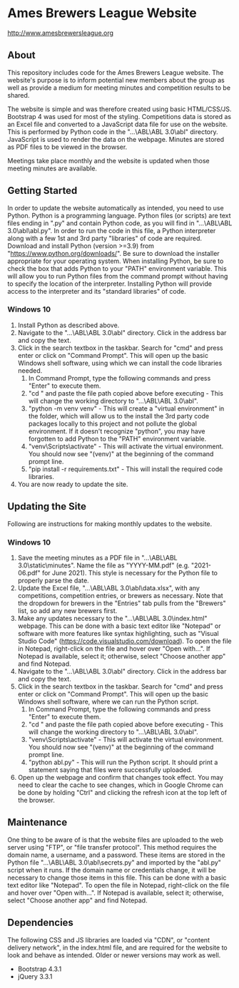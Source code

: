 # Ames Brewers League Website
http://www.amesbrewersleague.org

## About
This repository includes code for the Ames Brewers League website. The website's purpose is to inform potential new members about the group as well as provide a medium for meeting minutes and competition results to be shared.

The website is simple and was therefore created using basic HTML/CSS/JS. Bootstrap 4 was used for most of the styling. Competitions data is stored as an Excel file and converted to a JavaScript data file for use on the website. This is performed by Python code in the "...\ABL\ABL 3.0\abl" directory. JavaScript is used to render the data on the webpage. Minutes are stored as PDF files to be viewed in the browser.

Meetings take place monthly and the website is updated when those meeting minutes are available.

## Getting Started
In order to update the website automatically as intended, you need to use Python. Python is a programming language. Python files (or scripts) are text files ending in ".py" and contain Python code, as you will find in "...\ABL\ABL 3.0\abl\abl.py". In order to run the code in this file, a Python interpreter along with a few 1st and 3rd party "libraries" of code are required. Download and install Python (version >=3.9) from "https://www.python.org/downloads/". Be sure to download the installer appropriate for your operating system. When installing Python, be sure to check the box that adds Python to your "PATH" environment variable. This will allow you to run Python files from the command prompt without having to specify the location of the interpreter. Installing Python will provide access to the interpreter and its "standard libraries" of code.

### Windows 10
1. Install Python as described above.
1. Navigate to the "...\ABL\ABL 3.0\abl" directory. Click in the address bar and copy the text.
1. Click in the search textbox in the taskbar. Search for "cmd" and press enter or click on "Command Prompt". This will open up the basic Windows shell software, using which we can install the code libraries needed.
    1. In Command Prompt, type the following commands and press "Enter" to execute them.
    1. "cd " and paste the file path copied above before executing - This will change the working directory to "...\ABL\ABL 3.0\abl".
    1. "python -m venv venv" - This will create a "virtual environment" in the folder, which will allow us to the install the 3rd party code packages locally to this project and not pollute the global environment. If it doesn't recognize "python", you may have forgotten to add Python to the "PATH" environment variable.
    1. "venv\Scripts\activate" - This will activate the virtual environment. You should now see "(venv)" at the beginning of the command prompt line.
    1. "pip install -r requirements.txt" - This will install the required code libraries.
1. You are now ready to update the site.

## Updating the Site
Following are instructions for making monthly updates to the website.

### Windows 10
1. Save the meeting minutes as a PDF file in "...\ABL\ABL 3.0\static\minutes". Name the file as "YYYY-MM.pdf" (e.g. "2021-06.pdf" for June 2021). This style is necessary for the Python file to properly parse the date.
1. Update the Excel file, "...\ABL\ABL 3.0\abl\data.xlsx", with any competitions, competition entries, or brewers as necessary. Note that the dropdown for brewers in the "Entries" tab pulls from the "Brewers" list, so add any new brewers first.
1. Make any updates necessary to the "...\ABL\ABL 3.0\index.html" webpage. This can be done with a basic text editor like "Notepad" or software with more features like syntax highlighting, such as "Visual Studio Code" (https://code.visualstudio.com/download). To open the file in Notepad, right-click on the file and hover over "Open with...". If Notepad is available, select it; otherwise, select "Choose another app" and find Notepad.
1. Navigate to the "...\ABL\ABL 3.0\abl" directory. Click in the address bar and copy the text.
1. Click in the search textbox in the taskbar. Search for "cmd" and press enter or click on "Command Prompt". This will open up the basic Windows shell software, where we can run the Python script.
    1. In Command Prompt, type the following commands and press "Enter" to execute them.
    1. "cd " and paste the file path copied above before executing - This will change the working directory to "...\ABL\ABL 3.0\abl".
    1. "venv\Scripts\activate" - This will activate the virtual environment. You should now see "(venv)" at the beginning of the command prompt line.
    1. "python abl.py" - This will run the Python script. It should print a statement saying that files were successfully uploaded.
1. Open up the webpage and confirm that changes took effect. You may need to clear the cache to see changes, which in Google Chrome can be done by holding "Ctrl" and clicking the refresh icon at the top left of the browser.

## Maintenance
One thing to be aware of is that the website files are uploaded to the web server using "FTP", or "file transfer protocol". This method requires the domain name, a username, and a password. These items are stored in the Python file "...\ABL\ABL 3.0\abl\secrets.py" and imported by the "abl.py" script when it runs. If the domain name or credentials change, it will be necessary to change those items in this file. This can be done with a basic text editor like "Notepad". To open the file in Notepad, right-click on the file and hover over "Open with...". If Notepad is available, select it; otherwise, select "Choose another app" and find Notepad.

## Dependencies
The following CSS and JS libraries are loaded via "CDN", or "content delivery network", in the index.html file, and are required for the website to look and behave as intended. Older or newer versions may work as well.

* Bootstrap 4.3.1
* jQuery 3.3.1
